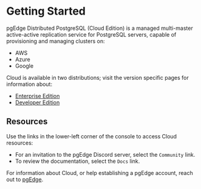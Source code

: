 # Getting Started

pgEdge Distributed PostgreSQL (Cloud Edition) is a managed multi-master active-active replication service for PostgreSQL servers, capable of provisioning and managing clusters on:

* AWS
* Azure
* Google

Cloud is available in two distributions; visit the version specific pages for information about:

* [Enterprise Edition](https://docs.pgedge.com/cloud/getting_started/ee_getting_started)
* [Developer Edition](https://docs.pgedge.com/cloud/getting_started/de_getting_started)
 
## Resources

Use the links in the lower-left corner of the console to access Cloud resources:

* For an invitation to the pgEdge Discord server, select the `Community` link.
* To review the documentation, select the `Docs` link.

For information about Cloud, or help establishing a pgEdge account, reach out to [pgEdge](https://www.pgedge.com/contact). 
